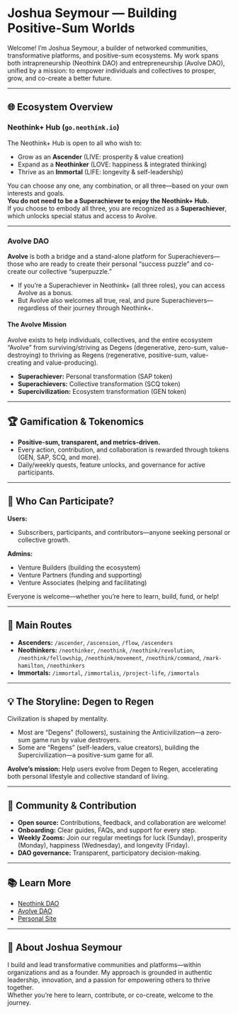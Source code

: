 # Joshua Seymour — Building Positive-Sum Worlds

Welcome! I’m Joshua Seymour, a builder of networked communities, transformative platforms, and positive-sum ecosystems. My work spans both intrapreneurship (Neothink DAO) and entrepreneurship (Avolve DAO), unified by a mission: to empower individuals and collectives to prosper, grow, and co-create a better future.

---

## 🌐 Ecosystem Overview

### Neothink+ Hub (`go.neothink.io`)

The Neothink+ Hub is open to all who wish to:
- Grow as an **Ascender** (LIVE: prosperity & value creation)
- Expand as a **Neothinker** (LOVE: happiness & integrated thinking)
- Thrive as an **Immortal** (LIFE: longevity & self-leadership)

You can choose any one, any combination, or all three—based on your own interests and goals.  
**You do not need to be a Superachiever to enjoy the Neothink+ Hub.**  
If you choose to embody all three, you are recognized as a **Superachiever**, which unlocks special status and access to Avolve.

---

### Avolve DAO

**Avolve** is both a bridge and a stand-alone platform for Superachievers—those who are ready to create their personal “success puzzle” and co-create our collective “superpuzzle.”  
- If you’re a Superachiever in Neothink+ (all three roles), you can access Avolve as a bonus.
- But Avolve also welcomes all true, real, and pure Superachievers—regardless of their journey through Neothink+.

#### The Avolve Mission

Avolve exists to help individuals, collectives, and the entire ecosystem “Avolve” from surviving/striving as Degens (degenerative, zero-sum, value-destroying) to thriving as Regens (regenerative, positive-sum, value-creating and value-producing).

- **Superachiever:** Personal transformation (SAP token)
- **Superachievers:** Collective transformation (SCQ token)
- **Supercivilization:** Ecosystem transformation (GEN token)

---

## 🏆 Gamification & Tokenomics

- **Positive-sum, transparent, and metrics-driven.**
- Every action, contribution, and collaboration is rewarded through tokens (GEN, SAP, SCQ, and more).
- Daily/weekly quests, feature unlocks, and governance for active participants.

---

## 🚀 Who Can Participate?

**Users:**  
- Subscribers, participants, and contributors—anyone seeking personal or collective growth.

**Admins:**  
- Venture Builders (building the ecosystem)
- Venture Partners (funding and supporting)
- Venture Associates (helping and facilitating)

Everyone is welcome—whether you’re here to learn, build, fund, or help!

---

## 🧭 Main Routes

- **Ascenders:** `/ascender`, `/ascension`, `/flow`, `/ascenders`
- **Neothinkers:** `/neothinker`, `/neothink`, `/neothink/revolution`, `/neothink/fellowship`, `/neothink/movement`, `/neothink/command`, `/mark-hamilton`, `/neothinkers`
- **Immortals:** `/immortal`, `/immortalis`, `/project-life`, `/immortals`

---

## 💡 The Storyline: Degen to Regen

Civilization is shaped by mentality.  
- Most are “Degens” (followers), sustaining the Anticivilization—a zero-sum game run by value destroyers.
- Some are “Regens” (self-leaders, value creators), building the Supercivilization—a positive-sum game for all.

**Avolve’s mission:** Help users evolve from Degen to Regen, accelerating both personal lifestyle and collective standard of living.

---

## 🤝 Community & Contribution

- **Open source:** Contributions, feedback, and collaboration are welcome!
- **Onboarding:** Clear guides, FAQs, and support for every step.
- **Weekly Zooms:** Join our regular meetings for luck (Sunday), prosperity (Monday), happiness (Wednesday), and longevity (Friday).
- **DAO governance:** Transparent, participatory decision-making.

---

## 📚 Learn More

- [Neothink DAO](https://github.com/neothink-dao/neothink.io)
- [Avolve DAO](https://github.com/avolve-dao/avolve)
- [Personal Site](https://www.joshuaseymour.com)

---

## 🌄 About Joshua Seymour

I build and lead transformative communities and platforms—within organizations and as a founder. My approach is grounded in authentic leadership, innovation, and a passion for empowering others to thrive together.  
Whether you’re here to learn, contribute, or co-create, welcome to the journey.
